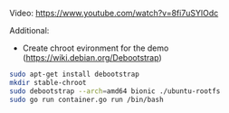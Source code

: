 Video: https://www.youtube.com/watch?v=8fi7uSYlOdc


Additional:
- Create chroot evironment for the demo (https://wiki.debian.org/Debootstrap)
```bash
sudo apt-get install debootstrap
mkdir stable-chroot
sudo debootstrap --arch=amd64 bionic ./ubuntu-rootfs
sudo go run container.go run /bin/bash

```




